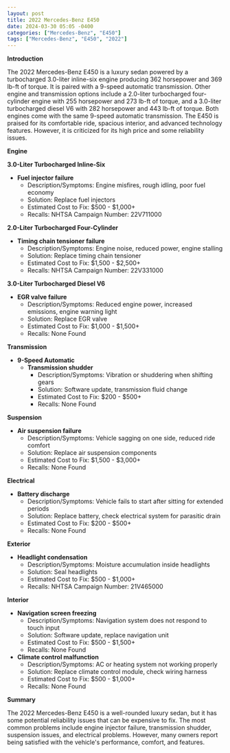 ```yaml
---
layout: post
title: 2022 Mercedes-Benz E450
date: 2024-03-30 05:05 -0400
categories: ["Mercedes-Benz", "E450"]
tags: ["Mercedes-Benz", "E450", "2022"]
---
```

**Introduction**

The 2022 Mercedes-Benz E450 is a luxury sedan powered by a turbocharged 3.0-liter inline-six engine producing 362 horsepower and 369 lb-ft of torque. It is paired with a 9-speed automatic transmission. Other engine and transmission options include a 2.0-liter turbocharged four-cylinder engine with 255 horsepower and 273 lb-ft of torque, and a 3.0-liter turbocharged diesel V6 with 282 horsepower and 443 lb-ft of torque. Both engines come with the same 9-speed automatic transmission. The E450 is praised for its comfortable ride, spacious interior, and advanced technology features. However, it is criticized for its high price and some reliability issues.

**Engine**

**3.0-Liter Turbocharged Inline-Six**

* **Fuel injector failure**
    * Description/Symptoms: Engine misfires, rough idling, poor fuel economy
    * Solution: Replace fuel injectors
    * Estimated Cost to Fix: $500 - $1,000+
    * Recalls: NHTSA Campaign Number: 22V711000

**2.0-Liter Turbocharged Four-Cylinder**

* **Timing chain tensioner failure**
    * Description/Symptoms: Engine noise, reduced power, engine stalling
    * Solution: Replace timing chain tensioner
    * Estimated Cost to Fix: $1,500 - $2,500+
    * Recalls: NHTSA Campaign Number: 22V331000

**3.0-Liter Turbocharged Diesel V6**

* **EGR valve failure**
    * Description/Symptoms: Reduced engine power, increased emissions, engine warning light
    * Solution: Replace EGR valve
    * Estimated Cost to Fix: $1,000 - $1,500+
    * Recalls: None Found

**Transmission**

* **9-Speed Automatic**
    * **Transmission shudder**
        * Description/Symptoms: Vibration or shuddering when shifting gears
        * Solution: Software update, transmission fluid change
        * Estimated Cost to Fix: $200 - $500+
        * Recalls: None Found

**Suspension**

* **Air suspension failure**
    * Description/Symptoms: Vehicle sagging on one side, reduced ride comfort
    * Solution: Replace air suspension components
    * Estimated Cost to Fix: $1,500 - $3,000+
    * Recalls: None Found

**Electrical**

* **Battery discharge**
    * Description/Symptoms: Vehicle fails to start after sitting for extended periods
    * Solution: Replace battery, check electrical system for parasitic drain
    * Estimated Cost to Fix: $200 - $500+
    * Recalls: None Found

**Exterior**

* **Headlight condensation**
    * Description/Symptoms: Moisture accumulation inside headlights
    * Solution: Seal headlights
    * Estimated Cost to Fix: $500 - $1,000+
    * Recalls: NHTSA Campaign Number: 21V465000

**Interior**

* **Navigation screen freezing**
    * Description/Symptoms: Navigation system does not respond to touch input
    * Solution: Software update, replace navigation unit
    * Estimated Cost to Fix: $500 - $1,500+
    * Recalls: None Found
* **Climate control malfunction**
    * Description/Symptoms: AC or heating system not working properly
    * Solution: Replace climate control module, check wiring harness
    * Estimated Cost to Fix: $500 - $1,000+
    * Recalls: None Found

**Summary**

The 2022 Mercedes-Benz E450 is a well-rounded luxury sedan, but it has some potential reliability issues that can be expensive to fix. The most common problems include engine injector failure, transmission shudder, suspension issues, and electrical problems. However, many owners report being satisfied with the vehicle's performance, comfort, and features.
